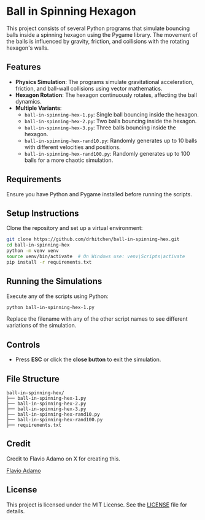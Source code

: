 # Ball in Spinning Hexagon

This project consists of several Python programs that simulate bouncing balls inside a spinning hexagon using the Pygame library. The movement of the balls is influenced by gravity, friction, and collisions with the rotating hexagon's walls.

## Features
- **Physics Simulation**: The programs simulate gravitational acceleration, friction, and ball-wall collisions using vector mathematics.
- **Hexagon Rotation**: The hexagon continuously rotates, affecting the ball dynamics.
- **Multiple Variants**:
  - `ball-in-spinning-hex-1.py`: Single ball bouncing inside the hexagon.
  - `ball-in-spinning-hex-2.py`: Two balls bouncing inside the hexagon.
  - `ball-in-spinning-hex-3.py`: Three balls bouncing inside the hexagon.
  - `ball-in-spinning-hex-rand10.py`: Randomly generates up to 10 balls with different velocities and positions.
  - `ball-in-spinning-hex-rand100.py`: Randomly generates up to 100 balls for a more chaotic simulation.

## Requirements
Ensure you have Python and Pygame installed before running the scripts.

## Setup Instructions
Clone the repository and set up a virtual environment:
```sh
git clone https://github.com/drhitchen/ball-in-spinning-hex.git
cd ball-in-spinning-hex
python -m venv venv
source venv/bin/activate  # On Windows use: venv\Scripts\activate
pip install -r requirements.txt
```

## Running the Simulations
Execute any of the scripts using Python:
```sh
python ball-in-spinning-hex-1.py
```
Replace the filename with any of the other script names to see different variations of the simulation.

## Controls
- Press **ESC** or click the **close button** to exit the simulation.

## File Structure
```
ball-in-spinning-hex/
├── ball-in-spinning-hex-1.py
├── ball-in-spinning-hex-2.py
├── ball-in-spinning-hex-3.py
├── ball-in-spinning-hex-rand10.py
├── ball-in-spinning-hex-rand100.py
├── requirements.txt
```

## Credit
Credit to Flavio Adamo on X for creating this.

[Flavio Adamo](https://x.com/flavioAd/status/1885449107436679394)

## License
This project is licensed under the MIT License. See the [LICENSE](LICENSE) file for details.
